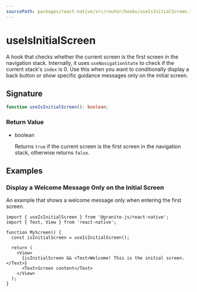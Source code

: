 ```yaml
---
sourcePath: packages/react-native/src/router/hooks/useIsInitialScreen.ts
---
```


# useIsInitialScreen

A hook that checks whether the current screen is the first screen in the navigation stack.
Internally, it uses `useNavigationState` to check if the current stack's `index` is 0.
Use this when you want to conditionally display a back button or show specific guidance messages only on the initial screen.

## Signature

```typescript
function useIsInitialScreen(): boolean;
```

### Return Value

<ul class="post-parameters-ul">
  <li class="post-parameters-li post-parameters-li-root">
    <span class="post-parameters--type">boolean</span>
    <br />
    <p class="post-parameters--description">Returns <code>true</code> if the current screen is the first screen in the navigation stack, otherwise returns <code>false</code>.</p>
  </li>
</ul>

## Examples

### Display a Welcome Message Only on the Initial Screen

An example that shows a welcome message only when entering the first screen.

```tsx
import { useIsInitialScreen } from '@granite-js/react-native';
import { Text, View } from 'react-native';

function MyScreen() {
  const isInitialScreen = useIsInitialScreen();

  return (
    <View>
      {isInitialScreen && <Text>Welcome! This is the initial screen.</Text>}
      <Text>Screen content</Text>
    </View>
  );
}
```
